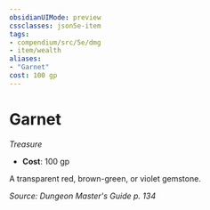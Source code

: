 ```yaml
---
obsidianUIMode: preview
cssclasses: json5e-item
tags:
- compendium/src/5e/dmg
- item/wealth
aliases: 
- "Garnet"
cost: 100 gp
---
```

# Garnet
*Treasure*  

- **Cost**: 100 gp

A transparent red, brown-green, or violet gemstone.

*Source: Dungeon Master's Guide p. 134*